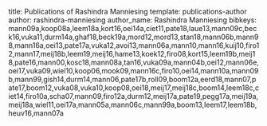 title: Publications of Rashindra Manniesing
template: publications-author
author: rashindra-manniesing
author_name: Rashindra Manniesing
bibkeys: mann09a,koop08a,leem18a,kort16,oei14a,ciet11,pate18,laue13,mann09c,beck16,vuka11,durm14a,ghaf18,beck19a,mord12,mord13,stan18,mann06b,mann98,mann16a,oei13,pate17a,vuka12,avoi13,mann06a,mann10,mann16,kuij10,firo12,mann17,meij18b,leem19,meij16,hame13,koek12,firo08,kort15,leem19b,meij18,pate16,mann00,kosc18,mann08a,tan16,vuka09a,mann04b,oei12,mann06e,oei17,vuka09,wiel10,koop06,mook09,mann16c,firo10,oei14,mann10a,mann09b,mann99,gish14,durm14,mann06,pate17b,roll09,boom12a,eerd18,mann07,pate17,boom12,vuka08,vuka10,koop08,oei18,meij17,meij18c,boom14,leem18c,ciet14,firo10a,scha07,mann09,firo12a,durm12,meij17a,pate19,pegg17a,meij19a,meij18a,wiel11,oei17a,mann05a,mann06c,mann99a,boom13,leem17,leem18b,heuv16,mann07a